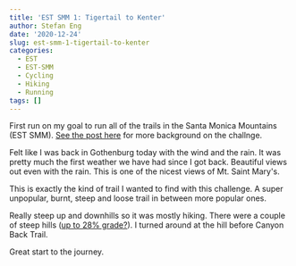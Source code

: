 ```yaml
---
title: 'EST SMM 1: Tigertail to Kenter'
author: Stefan Eng
date: '2020-12-24'
slug: est-smm-1-tigertail-to-kenter
categories:
  - EST
  - EST-SMM
  - Cycling
  - Hiking
  - Running
tags: []
---
```


First run on my goal to run all of the trails in the Santa Monica Mountains (EST SMM). [See the post here](/2021/01/08/every-single-trail-santa-monica-mountains-est-smm/) for more background on the challnge.

Felt like I was back in Gothenburg today with the wind and the rain.
It was pretty much the first weather we have had since I got back.
Beautiful views out even with the rain.
This is one of the nicest views of Mt. Saint Mary's.

This is exactly the kind of trail I wanted to find with this challenge.
A super unpopular, burnt, steep and loose trail in between more popular ones.

Really steep up and downhills so it was mostly hiking.
There were a couple of steep hills ([up to 28% grade?](https://www.strava.com/segments/26661208)).
I turned around at the hill before Canyon Back Trail.

Great start to the journey.
